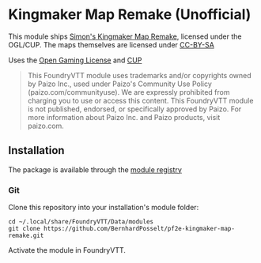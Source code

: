 # Kingmaker Map Remake (Unofficial)

This module ships [Simon's Kingmaker Map Remake](https://ko-fi.com/zimmonius), licensed under the OGL/CUP. The maps themselves are licensed under [CC-BY-SA](https://creativecommons.org/licenses/by-sa/3.0/)

Uses the [Open Gaming License](./OpenGameLicense.md) and [CUP](https://paizo.com/community/communityuse)

> This FoundryVTT module uses trademarks and/or copyrights owned by Paizo Inc., used under Paizo's Community Use Policy (paizo.com/communityuse). We are expressly prohibited from charging you to use or access this content. This FoundryVTT module is not published, endorsed, or specifically approved by Paizo. For more information about Paizo Inc. and Paizo products, visit paizo.com.

## Installation

The package is available through the [module registry](https://foundryvtt.com/packages/pf2e-kingmaker-map-remake)

### Git

Clone this repository into your installation's module folder:

    cd ~/.local/share/FoundryVTT/Data/modules
    git clone https://github.com/BernhardPosselt/pf2e-kingmaker-map-remake.git 

Activate the module in FoundryVTT.
